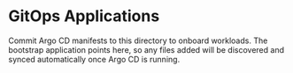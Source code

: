 # GitOps Applications

Commit Argo CD manifests to this directory to onboard workloads. The bootstrap application points here, so any files added will be discovered and synced automatically once Argo CD is running.

